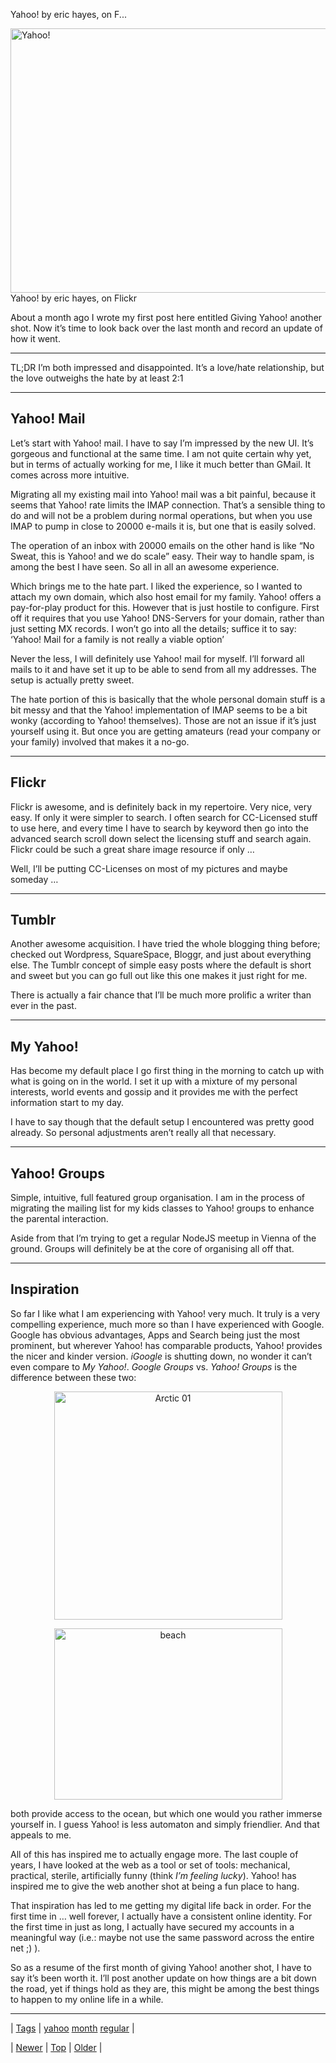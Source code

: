 <!--
title: Yahoo! by eric hayes, on Flickr About a month ago I wrote my first post here entitled Giving Yahoo! another shot. Now it&rsquo;s time to look back over the last month and record an update of how it went. TL;DR I&rsquo;m both impressed and disappointed. It&rsquo;s a love/hate relationship, but the love outweighs the hate by at least 2
date: 2020-06-28T15:27:00.182Z
tags: yahoo, month, regular
-->


 Yahoo! by eric hayes, on F...

<p>
  <img src="http://farm1.staticflickr.com/152/433215253_af217cf22e_z.jpg" width="640" height="423" alt="Yahoo!"/>
  Yahoo! by eric hayes, on Flickr
</p>

<p>About a month ago I wrote my first post here entitled Giving Yahoo! another shot. Now it&rsquo;s time to look back over the last month and record an update of how it went.</p>

<hr><p>TL;DR I&rsquo;m both impressed and disappointed. It&rsquo;s a love/hate relationship, but the love outweighs the hate by at least 2:1</p>

<hr><h2>Yahoo! Mail</h2>

<p>Let&rsquo;s start with Yahoo! mail. I have to say I&rsquo;m impressed by the new UI. It&rsquo;s gorgeous and functional at the same time. I am not quite certain why yet, but in terms of actually working for me, I like it much better than GMail. It comes across more intuitive.</p>

<p>Migrating all my existing mail into Yahoo! mail was a bit painful, because it seems that Yahoo! rate limits the IMAP connection. That&rsquo;s a sensible thing to do and will not be a problem during normal operations, but when you use IMAP to pump in close to 20000 e-mails it is, but one that is easily solved.</p>

<p>The operation of an inbox with 20000 emails on the other hand is like &ldquo;No Sweat, this is Yahoo! and we do scale&rdquo; easy. Their way to handle spam, is among the best I have seen. So all in all an awesome experience.</p>

<p>Which brings me to the hate part. I liked the experience, so I wanted to attach my own domain, which also host email for my family. Yahoo! offers a pay-for-play product for this. However that is just hostile to configure. First off it requires that you use Yahoo! DNS-Servers for your domain, rather than just setting MX records. I won&rsquo;t go into all the details; suffice it to say: &lsquo;Yahoo! Mail for a family is not really a viable option&rsquo;</p>

<p>Never the less, I will definitely use Yahoo! mail for myself. I&rsquo;ll forward all mails to it and have set it up to be able to send from all my addresses. The setup is actually pretty sweet.</p>

<p>The hate portion of this is basically that the whole personal domain stuff is a bit messy and that the Yahoo! implementation of IMAP seems to be a bit wonky (according to Yahoo! themselves). Those are not an issue if it&rsquo;s just yourself using it. But once you are getting amateurs (read your company or your family) involved that makes it a no-go.</p>

<hr><h2>Flickr</h2>

<p>Flickr is awesome, and is definitely back in my repertoire. Very nice, very easy. If only it were simpler to search. I often search for CC-Licensed stuff to use here, and every time I have to search by keyword then go into the advanced search scroll down select the licensing stuff and search again. Flickr could be such a great share image resource if only …</p>

<p>Well, I&rsquo;ll be putting CC-Licenses on most of my pictures and maybe someday …</p>

<hr><h2>Tumblr</h2>

<p>Another awesome acquisition. I have tried the whole blogging thing before; checked out Wordpress, SquareSpace, Bloggr, and just about everything else. The Tumblr concept of simple easy posts where the default is short and sweet but you can go full out like this one makes it just right for me.</p>

<p>There is actually a fair chance that I&rsquo;ll be much more prolific a writer than ever in the past.</p>

<hr><h2>My Yahoo!</h2>

<p>Has become my default place I go first thing in the morning to catch up with what is going on in the world. I set it up with a mixture of my personal interests, world events and gossip and it provides me with the perfect information start to my day.</p>

<p>I have to say though that the default setup I encountered was pretty good already. So personal adjustments aren&rsquo;t really all that necessary.</p>

<hr><h2>Yahoo! Groups</h2>

<p>Simple, intuitive, full featured group organisation. I am in the process of migrating the mailing list for my kids classes to Yahoo! groups to enhance the parental interaction.</p>

<p>Aside from that I&rsquo;m trying to get a regular NodeJS meetup in Vienna of the ground. Groups will definitely be at the core of organising all off that.</p>

<hr><h2>Inspiration</h2>

<p>So far I like what I am experiencing with Yahoo! very much. It truly is a very compelling experience, much more so than I have experienced with Google. Google has obvious advantages, Apps and Search being just the most prominent, but wherever Yahoo! has comparable products, Yahoo! provides the nicer and kinder version. <em>iGoogle</em> is shutting down, no wonder it can&rsquo;t even compare to <em>My Yahoo!</em>. <em>Google Groups</em> vs. <em>Yahoo! Groups</em> is the difference between these two:</p>

<center>
<img src="http://farm4.staticflickr.com/3392/3238935581_b923257c12.jpg" width="365" alt="Arctic 01"/>

<p><img src="http://farm1.staticflickr.com/216/512562593_33dcb600f2.jpg" width="365" height="274" alt="beach"/>
</p></center>

<p>both provide access to the ocean, but which one would you rather immerse yourself in. I guess Yahoo! is less automaton and simply friendlier. And that appeals to me.</p>

<p>All of this has inspired me to actually engage more. The last couple of years, I have looked at the web as a tool or set of tools: mechanical, practical, sterile, artificially funny (think <em>I&rsquo;m feeling lucky</em>). Yahoo! has inspired me to give the web another shot at being a fun place to hang.</p>

<p>That inspiration has led to me getting my digital life back in order. For the first time in … well forever, I actually have a consistent online identity. For the first time in just as long, I actually have secured my accounts in a meaningful way (i.e.: maybe not use the same password across the entire net ;) ).</p>

<p>So as a resume of the first month of giving Yahoo! another shot, I have to say it&rsquo;s been worth it. I&rsquo;ll post another update on how things are a bit down the road, yet if things hold as they are, this might be among the best things to happen to my online life in a while.</p>

<!--BOTTOM-POST-NAVIGATION-->
---

| [Tags](tags.md) | [yahoo](tag-yahoo.md) [month](tag-month.md) [regular](tag-regular.md) |

| [Newer](64779105396.md) | [Top](index.md) | [Older](64940005337.md) |